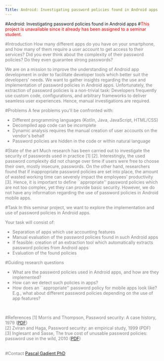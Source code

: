 ```yaml
---
Title: Android: Investigating password policies found in Android apps
---
```

#Android: Investigating password policies found in Android apps
#<font style="color:red;">This project is unavailable since it already has been assigned to a seminar student.</font>
<br><p><font style="color:grey;">
#Introduction
How many different apps do you have on your smartphone, and how many of them require a user account to get access to their services?
Did you ever think about the complexity of their password policies?
Do they even guarantee strong passwords?

We are on a mission to improve the understanding of Android app development in order to facilitate developer tools which better suit the developers' needs.
We want to gather insights regarding the use and implementation of password policies in Android apps.
Unfortunately, the extraction of password policies is a non-trivial task:
Developers frequently use custom code, configurations, and arbitrary frameworks to deliver seamless user experiences.
Hence, manual investigations are required.

#Problems
A few problems you'll be confronted with:

-  Different programming languages (Kotlin, Java, JavaScript, HTML/CSS)
-  Decompiled app code can be incomplete
-  Dynamic analysis requires the manual creation of user accounts on the vendor's behalf
-  Password policies are hidden in the code or within natural language

#State of the art
Much research has been carried out to investigate the security of passwords used in practice [1] [2].
Interestingly, the used password complexity did not change over time if users were free to choose their own, mostly insecure, passwords.
On the other hand, researchers found that if inappropriate password policies are set into place, the amount of wasted working time can severely impact the employees' productivity [3].
Hence, it is important to define ``appropriate\'' password policies which are not too complex, yet they can provide basic security.
However, we do not have any information regarding the use of password policies in Android mobile apps.

#Task
In this seminar project, we want to explore the implementation and use of password policies in Android apps.<br>

Your task will consist of:<br>

-  Separation of apps which use accounting features
-  Manual evaluation of the password policies found in such Android apps
-  If feasible: creation of an extraction tool which automatically extracts password policies from Android apps
-  Evaluation of the found policies

#Guiding research questions

-  What are the password policies used in Android apps, and how are they implemented?
-  How can we detect such policies in apps?
-  How does an ``appropriate\'' password policy for mobile apps look like? E.g., what about different password policies depending on the use of app features?
<br>

#References
[1] Morris and Thompson, Password security: A case history, 1979 ([PDF](http://citeseerx.ist.psu.edu/viewdoc/download?doi=10.1.1.128.1635&rep=rep1&type=pdf))<br>
[2] Zviran and Haga, Password security: an empirical study, 1999 (PDF)<br>
[3] Inglesant and Sasse, The true cost of unusable password policies: password use in the wild, 2010 ([PDF](http://discovery.ucl.ac.uk/102754/1/Sasse_Inglesant_CHIfinalfinal.pdf))
<br><br>

#Contact 
[Pascal Gadient PhD](%base_url%/staff/PascalGadient)


</font>
